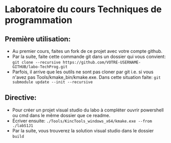# Laboratoire du cours Techniques de programmation

## Première utilisation:
 - Au premier cours, faites un fork de ce projet avec votre compte github.
 - Par la suite, faite cette commande git dans un dossier qui vous convient: `git clone --recursive https://github.com/VOTRE-USERNAME-GITHUB/labo-TechProg.git`
 - Parfois, il arrive que les outils ne sont pas cloner par git i.e. si vous n'avez pas Tools/kmake_bin/kmake.exe. Dans cette situation faite: `git submodule update --init --recursive`

## Directive:
 - Pour créer un projet visual studio du labo à compléter ouvrir powershell ou cmd dans le même dossier que ce readme. 
 - Écriver ensuite: `./Tools/KincTools_windows_x64/kmake.exe --from ./labS1J1`
 - Par la suite, vous trouverez la solution visual studio dans le dossier `build`
